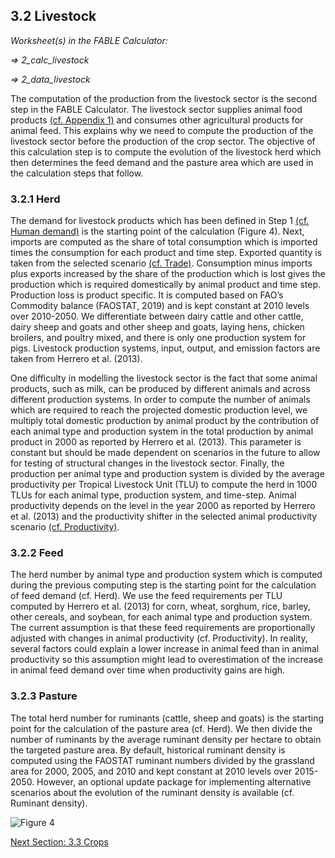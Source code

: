 ## 3.2 Livestock

_Worksheet(s) in the FABLE Calculator:_

_⇒ 2_calc_livestock_

_⇒ 2_data_livestock_

The computation of the production from the livestock sector is the second step in the FABLE Calculator. The livestock sector supplies animal food products [(cf. Appendix 1)](https://github.com/FableCalculator/DocumentationWiki/wiki/7_1-Appendix-1) and consumes other agricultural products for animal feed. This explains why we need to compute the production of the livestock sector before the production of the crop sector. The objective of this calculation step is to compute the evolution of the livestock herd which then determines the feed demand and the pasture area which are used in the calculation steps that follow.

### 3.2.1 Herd

The demand for livestock products which has been defined in Step 1 [(cf. Human demand)](https://github.com/FableCalculator/DocumentationWiki/wiki/3_1.-Human-Demand) is the starting point of the calculation (Figure 4). Next, imports are computed as the share of total consumption which is imported times the consumption for each product and time step. Exported quantity is taken from the selected scenario [(cf. Trade)](https://github.com/FableCalculator/DocumentationWiki/wiki/2_Scenarios#25-trade). Consumption minus imports plus exports increased by the share of the production which is lost gives the production which is required domestically by animal product and time step. Production loss is product specific. It is computed based on FAO’s Commodity balance (FAOSTAT, 2019) and is kept constant at 2010 levels over 2010-2050. We differentiate between dairy cattle and other cattle, dairy sheep and goats and other sheep and goats, laying hens, chicken broilers, and poultry mixed, and there is only one production system for pigs. Livestock production systems, input, output, and emission factors are taken from Herrero et al. (2013).

One difficulty in modelling the livestock sector is the fact that some animal products, such as milk, can be produced by different animals and across different production systems. In order to compute the number of animals which are required to reach the projected domestic production level, we multiply total domestic production by animal product by the contribution of each animal type and production system in the total production by animal product in 2000 as reported by Herrero et al. (2013). This parameter is constant but should be made dependent on scenarios in the future to allow for testing of structural changes in the livestock sector. Finally, the production per animal type and production system is divided by the average productivity per Tropical Livestock Unit (TLU) to compute the herd in 1000 TLUs for each animal type, production system, and time-step. Animal productivity depends on the level in the year 2000 as reported by Herrero et al. (2013) and the productivity shifter in the selected animal productivity scenario [(cf. Productivity)](https://github.com/FableCalculator/DocumentationWiki/wiki/2_Scenarios#26-productivity).

### 3.2.2 Feed

The herd number by animal type and production system which is computed during the previous computing step is the starting point for the calculation of feed demand (cf. Herd). We use the feed requirements per TLU computed by Herrero et al. (2013) for corn, wheat, sorghum, rice, barley, other cereals, and soybean, for each animal type and production system. The current assumption is that these feed requirements are proportionally adjusted with changes in animal productivity (cf. Productivity). In reality, several factors could explain a lower increase in animal feed than in animal productivity so this assumption might lead to overestimation of the increase in animal feed demand over time when productivity gains are high.

### 3.2.3 Pasture

The total herd number for ruminants (cattle, sheep and goats) is the starting point for the calculation of the pasture area (cf. Herd). We then divide the number of ruminants by the average ruminant density per hectare to obtain the targeted pasture area. By default, historical ruminant density is computed using the FAOSTAT ruminant numbers divided by the grassland area for 2000, 2005, and 2010 and kept constant at 2010 levels over 2015-2050. However, an optional update package for implementing alternative scenarios about the evolution of the ruminant density is available (cf. Ruminant density).

![Figure 4](https://user-images.githubusercontent.com/68918893/88787853-d0670980-d194-11ea-9a0c-0b35d09fd011.png)

[Next Section: 3.3 Crops](https://github.com/FableCalculator/DocumentationWiki/wiki/3_3.-Crops)
